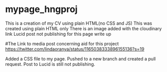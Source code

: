# mypage_hngproj
This is a creation of my CV using plain HTML(no CSS and JS)
This was created using plain HTML only
There is an image added with the cloudinary link
Lucid post not publishing for this page write up

#The Link to media post concerning aid for this project
https://twitter.com/lindaoranya/status/1165038333896155136?s=19

Added a CSS file to my page.
Pushed to a new branch and created a pull request.
Post to Lucid is still not publishing.
